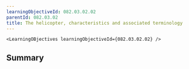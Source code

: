 ```yaml
---
learningObjectiveId: 082.03.02.02
parentId: 082.03.02
title: The helicopter, characteristics and associated terminology
---
```


```tsx eval
<LearningOBjectives learningObjectiveId={082.03.02.02} />
```

## Summary
